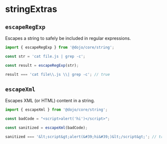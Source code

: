 # stringExtras

## `escapeRegExp`

Escapes a string to safely be included in regular expressions.

```ts
import { escapeRegExp } from '@dojo/core/string';

const str = 'cat file.js | grep -c';

const result = escapeRegExp(str);

result === 'cat file\\.js \\| grep -c'; // true

```

## `escapeXml`

Escapes XML (or HTML) content in a string.

```ts
import { escapeXml } from '@dojo/core/string';

const badCode = "<script>alert('hi')</script>";

const sanitized = escapeXml(badCode);

sanitized === '&lt;script&gt;alert(&#39;hi&#39;)&lt;/script&gt;'; // true
```
